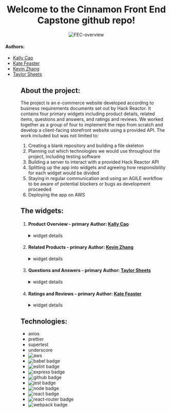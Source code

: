 <h1 align="center">
  Welcome to the Cinnamon Front End Capstone github repo!
</h1>
<p align="center">
  <img src="https://media.giphy.com/media/6uKMx3bejVl6vqLJX8/giphy.gif" alt="FEC-overview" />
</p>
<h4> Authors: </h4>
<ul>
  <li><a href="https://github.com/kallycao" target="_blank">Kally Cao<a/></li>
  <li><a href="https://github.com/KateFeaster" target="_blank">Kate Feaster</a></li>
  <li><a href="https://github.com/KevZhang11" target="_blank">Kevin Zhang</a></li>
  <li><a href="https://github.com/Taylor-Sheets3" target="_blank">Taylor Sheets</a></li>
<ul>
<h2>
  About the project:
</h2>
<p> The project is an e-commerce website developed according to business requirements documents set out by Hack Reactor. It contains four primary widgets including product details, related items, questions and answers, and ratings and reviews. We worked together as a group of four to implement the repo from scratch and develop a client-facing storefront website using a provided API. The work included but was not limited to:
<ol>
  <li>Creating a blank repository and building a file skeleton</li>
  <li>Planning out which technologies we would use throughout the project, including testing software</li>
  <li>Building a server to interact with a provided Hack Reactor API</li>
  <li>Splitting up the app into widgets and agreeing how responsibility for each widget would be divided</li>
  <li>Staying in regular communication and using an AGILE workflow to be aware of potential blockers or bugs as development proceeded</li>
  <li>Deploying the app on AWS</li>
</ol>

  <h2>
    The widgets:
  </h2>
  <ol>
    <li>
      <h4>Product Overview - primary Author: <a href="https://github.com/kallycao" target="_blank">Kally Cao<a/></h4>
        <details>
          <summary>widget details</summary>
          <p>The functionality contained within this module is split into four distinct sections: product information, style selector, add to cart, and product gallery (default/expanded view). Its purpose is to display relevant product images based on user selection and guide the user through selecting a specific style, size, and quantity to add to their cart.
          </p>
          <p align="center">
            <img src="https://media.giphy.com/media/AzC0ZxOpON2yieEclY/giphy.gif" alt="product overview" />
          </p>
          <p>
            Users can view general product information such as its category, title, number of reviews, rating, price dependent on style selection, and description. By clicking on "Read all (#) of reviews", this will navigate the user to the Ratings and Review section. This section also consists of buttons that allow the user to share this product on social media platforms.
          </p>
          <p align="center">
          <img src="https://media.giphy.com/media/DT2vZ28ArqfVXI8o6h/giphy.gif" alt="product information" />
          </p>
          <p>
          Below the product information, users are presented with the style selector that consists of all styles of the current product. Users can click between various styles. The currently selected style is indicated with an overlay of a checkmark and the style title is displayed above the list of style thumbnail images.
          </p>
          <p align="center">
          <img src="https://media.giphy.com/media/zK63iaKKLBsH2Q6yzX/giphy.gif" alt="style selector" />
          </p>
          <p>
          Below the style selector, users are presented with two dropdowns that allow that user to select a size and quantity of the item to add to their cart via the add to cart button. The options available vary depending on the selected product style. If a size isn't selected, the user will be prompted to select a size prior to adding to their cart.
          </p>
          <p align="center">
          <img src="https://media.giphy.com/media/AuiHO7pdOUyoyCTD0u/giphy.gif" alt="select size, quantity, and add to cart" />
          </p>
          <p>
          Users are able to view images of the currently selected product style via the image gallery. In the default view of the image gallery, users are able to navigate through the images via the right and left arrows that overlay the main image. All images of the current product are also displayed on the left side of the main image which the user can click to navigate to. If the user clicks on the main image, the image gallery will change to the expanded view.
          </p>
          <p align="center">
          <img src="https://media.giphy.com/media/Ho33fFXy7As8pBbjno/giphy.gif" alt="default view of image gallery" />
          </p>
          <p>
          The expanded view of the image gallery has similar functionality to the default view. Unlike the default view, the expanded view has the main image spanning the entire screen. This view also allows the user to zoom into the main image by clicking on it. To exit the zoomed view, the user can click on the main image. To exit the expanded view of the image gallery, the user can click on the 'X' button located at the top right corner of the page.
          </p>
          <p align="center">
          <img src="https://media.giphy.com/media/oetAdDol24pdGd8O2G/giphy.gif" alt="expanded view of image gallery" />
          </p>
        </details>
    </li>
    <li>
      <h4>Related Products - primary Author: <a href="https://github.com/KevZhang11" target="_blank">Kevin Zhang</a></h4>
        <details>
          <summary>widget details</summary>
          <p>
            The main functionality of the related products component is it lists products related to the displayed product, into cards that displays the related product’s name, image, category, price, and star ratings. The component also has a sibling component called Your Outfits that allows the user to save the displayed product onto a list that will persist as the user browses through the site.
          </p>
          <p align="center">
            <img src="https://media.giphy.com/media/fSSrrPsArFz3LXkm8l/giphy.gif">
          </p>
          <p>
            Users can scroll through the list of related products using the directional arrows. By clicking on the star icon located at the top right corner of the image, users can also see a table comparing all the different features of the displayed product and the selected product.
          </p>
          <p align="center">
            <img src="https://media.giphy.com/media/ulhYXCly8FWWW7tXeF/giphy.gif">
          </p>
          <p>
            By clicking the add to outfit card, users can add the displayed product to their personal list and remove the product by clicking on the ‘X’ button located at the top right corner of the image.
          </p>
        </details>
    </li>
    <li>
      <h4>Questions and Answers - primary Author: <a href="https://github.com/Taylor-Sheets3" target="_blank">Taylor Sheets</a></h4>
        <details>
          <summary>widget details</summary>
          <p>
            The primary function of the questions and answers module is to allow asking and answering of questions for the selected product.  Users are able to submit a question as well as answers to existing questions, mark them as "helpful" to indicate a useful information, and report unhelpful answers.  A search bar is present at the top of the module that allows users to search for a specific question.  The search bar renders questions dynamically after 3 or more characters are typed, and resets the displayed questions list when users delete the query.
          </p>
          <p align="center">
            <img src="https://media.giphy.com/media/k4Il9mNXhhP0VJaiuV/giphy.gif" alt="search for a question" />
          </p>
          <p>
            Users can ask a question by pressing the "add a question" button, which opens up a form submission modal.
          </p>
          <p align="center">
            <img src="https://media.giphy.com/media/gOXLtEnkvP1fcxFDdD/giphy.gif" alt="add a question" />
          </p>
          <p>
            Users can answer a question by pressing the "Add answer" button, which opens a similar form submission modal.
          </p>
          <p align="center">
            <img src="https://media.giphy.com/media/YXVZ0bSOhOL6tZcLat/giphy.gif" alt="add an answer" />
          </p>
          <p>
            Questions and answers both appear in order of helpfulness.  Users can mark a question or an answer as helpful to increase the counter.  Users can do this once per question or answer.  By default, four questions are displayed on the screen with two answers per question.  Users can press the "see more questions" button to display two more questions on the screen. Filters applied by the search bar remain active when displaying more questions.  The number of questions displayed is reset to four if the user selects a different product.  The user can also choose to view all of the answers available for a given question by pressing the "Load more answers" button.  Doing this will switch the button text to "collapse answers" which restores the display to just two answers.
          </p>
          <p align="center">
            <img src="https://media.giphy.com/media/BlWnlLk0EVNyK9Doap/giphy.gif" alt="q&a accordion behavior" />
        </details>
    </li>
    <li>
      <h4>Ratings and Reviews - primary Author: <a href="https://github.com/KateFeaster" target="_blank">Kate Feaster</a></h4>
        <details>
          <summary>widget details</summary>
          <p>The ratings and reviews widget was designed to give shoppers an easily digestible overview of previous buyers' experiences with the displayed product and a way to provide their experience with the product. On the left side of the widget, the shopper is greeted with a rating summary that displays the average product rating, a rating breakdown, and a set of characteristic visualizations that summarize the elements of the product that previous buyers liked or disliked. Clicking on any of the rating breakdowns will filter the reviews by the chosen rating. Mutliple filters can be chosen and reviews of all filtered ratings will be shown.</p>
          <p align="center">
            <img src="https://media.giphy.com/media/bJ71hmIfErrVnDsWev/giphy.gif" alt="Ratings and Reviews widget" style="width: 40%; min-width: 400px"/>
          </p>
          <p>On the right side of the widget is a list of all of the reviews for the product that match the current filter. This list can be sorted by relevant reviews, newest reviews, or helpful reviews, and each individual review shows the buyer's overall rating, their display name and date posted, the content of their review including user uploaded photos, a seller response if present, and the number of other shoppers that found the review helpful. Shoppers can provide feedback on which reviews they found helpful, but to prevent spam, shoppers cannot mark the same review as helpful more than once.</p>
          <p align="center">
            <img src="https://media.giphy.com/media/UZx0Mrge6sov69UKXZ/giphy.gif" alt="Gif demonstrating the ratings and reviews' review list" style="width: 40%; min-width: 400px">
          </p>
          <p>The reviews list initially shows only two reviews for the product to keep load times short and to prevent the page from looking too busy. However, shoppers can load more reviews to keep reading if they are interested. As the length of the review list grows, the rating summary and sort bar stay visible at the top of the page to keep the page feeling managable. </p>
          <p align="center">
            <img src="https://media.giphy.com/media/M8nCk6Zueh8PhXnhyZ/giphy.gif" alt="Gif demonstrating the ratings and reviews' review list scrolling functionality" style="width: 40%; min-width: 400px">
          </p>
          <p> Buyers of the product also have the option of submitting a new review. Here, buyers can explain their experience with the product and upload images to show it off. To prevent spam or accidental submissions of incomplete reviews, all reviews are validated to ensure that fields are filled out correctly.</p>
          <p align="center">
            <img src="https://media.giphy.com/media/ijO5xyFOr6D650bq92/giphy.gif" alt="Gif demonstrating a buyer submitting a new review" style="width: 40%; min-width: 400px">
          </p>
        </details>
    </li>
  </ol>

  <h2>
    Technologies:
  </h2>
  <ul>
    <li>axios</li>
    <li>prettier</li>
    <li>supertest</li>
    <li>underscore</li>
    <li><img src="https://img.shields.io/badge/AWS-%23FF9900.svg?style=for-the-badge&logo=amazon-aws&logoColor=white" alt="aws" /></li>
    <li><img src="https://img.shields.io/badge/Babel-F9DC3e?style=for-the-badge&logo=babel&logoColor=black" alt="babel badge" /></li>
    <li><img src="https://img.shields.io/badge/ESLint-4B3263?style=for-the-badge&logo=eslint&logoColor=white" alt="eslint badge" /></li>
    <li><img src="https://img.shields.io/badge/express.js-%23404d59.svg?style=for-the-badge&logo=express&logoColor=%2361DAFB" alt="express badge" /></li>
    <li><img src="https://img.shields.io/badge/github-%23121011.svg?style=for-the-badge&logo=github&logoColor=white" alt="github badge" /></li>
    <li><img src="https://img.shields.io/badge/-jest-%23C21325?style=for-the-badge&logo=jest&logoColor=white" alt="jest badge" /></li>
    <li><img src="https://img.shields.io/badge/node.js-6DA55F?style=for-the-badge&logo=node.js&logoColor=white" alt="node badge" /></li>
    <li><img src="https://img.shields.io/badge/react-%2320232a.svg?style=for-the-badge&logo=react&logoColor=%2361DAFB" alt="react badge" /></li>
    <li><img src="https://img.shields.io/badge/React_Router-CA4245?style=for-the-badge&logo=react-router&logoColor=white" alt="react-router badge" /></li>
    <li><img src="https://img.shields.io/badge/webpack-%238DD6F9.svg?style=for-the-badge&logo=webpack&logoColor=black" alt="webpack badge" /></li>
  </ul>
